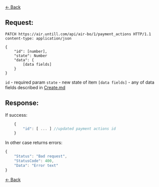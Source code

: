 [← Back](README.md)

## Request: 

```http
PATCH https://air.untill.com/api/air-bo/1/payment_actions HTTP/1.1
content-type: application/json

{
    "id": [number],
    "state": Number
    "data": {
        [data fields]
    }
}
```

`id` - required param
`state` - new state of item
`[data fields]` - any of data fields described in [Create.md](Create.md)

## Response: 

If success:

```javascript 
    {
        "id": [ ... ] //updated payment actions id 
    }
```

In other case returns errors:

```javascript
{
    "Status": "Bad request",
    "StatusCode": 400,
    "Data": "Error text"
}
```

[← Back](README.md)